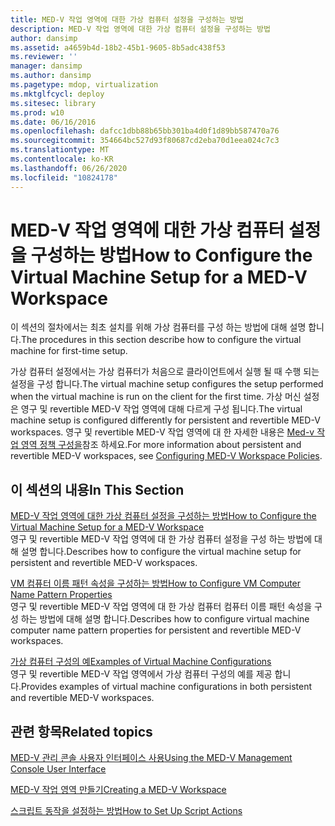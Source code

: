 ```yaml
---
title: MED-V 작업 영역에 대한 가상 컴퓨터 설정을 구성하는 방법
description: MED-V 작업 영역에 대한 가상 컴퓨터 설정을 구성하는 방법
author: dansimp
ms.assetid: a4659b4d-18b2-45b1-9605-8b5adc438f53
ms.reviewer: ''
manager: dansimp
ms.author: dansimp
ms.pagetype: mdop, virtualization
ms.mktglfcycl: deploy
ms.sitesec: library
ms.prod: w10
ms.date: 06/16/2016
ms.openlocfilehash: dafcc1dbb88b65bb301ba4d0f1d89bb587470a76
ms.sourcegitcommit: 354664bc527d93f80687cd2eba70d1eea024c7c3
ms.translationtype: MT
ms.contentlocale: ko-KR
ms.lasthandoff: 06/26/2020
ms.locfileid: "10824178"
---
```

# <span data-ttu-id="3aa60-103">MED-V 작업 영역에 대한 가상 컴퓨터 설정을 구성하는 방법</span><span class="sxs-lookup"><span data-stu-id="3aa60-103">How to Configure the Virtual Machine Setup for a MED-V Workspace</span></span>


<span data-ttu-id="3aa60-104">이 섹션의 절차에서는 최초 설치를 위해 가상 컴퓨터를 구성 하는 방법에 대해 설명 합니다.</span><span class="sxs-lookup"><span data-stu-id="3aa60-104">The procedures in this section describe how to configure the virtual machine for first-time setup.</span></span>

<span data-ttu-id="3aa60-105">가상 컴퓨터 설정에서는 가상 컴퓨터가 처음으로 클라이언트에서 실행 될 때 수행 되는 설정을 구성 합니다.</span><span class="sxs-lookup"><span data-stu-id="3aa60-105">The virtual machine setup configures the setup performed when the virtual machine is run on the client for the first time.</span></span> <span data-ttu-id="3aa60-106">가상 머신 설정은 영구 및 revertible MED-V 작업 영역에 대해 다르게 구성 됩니다.</span><span class="sxs-lookup"><span data-stu-id="3aa60-106">The virtual machine setup is configured differently for persistent and revertible MED-V workspaces.</span></span> <span data-ttu-id="3aa60-107">영구 및 revertible MED-V 작업 영역에 대 한 자세한 내용은 [Med-v 작업 영역 정책 구성을](configuring-med-v-workspace-policies.md)참조 하세요.</span><span class="sxs-lookup"><span data-stu-id="3aa60-107">For more information about persistent and revertible MED-V workspaces, see [Configuring MED-V Workspace Policies](configuring-med-v-workspace-policies.md).</span></span>

## <span data-ttu-id="3aa60-108">이 섹션의 내용</span><span class="sxs-lookup"><span data-stu-id="3aa60-108">In This Section</span></span>


<a href="" id="how-to-configure-the-virtual-machine-setup-for-a-med-v-workspace"></a>[<span data-ttu-id="3aa60-109">MED-V 작업 영역에 대한 가상 컴퓨터 설정을 구성하는 방법</span><span class="sxs-lookup"><span data-stu-id="3aa60-109">How to Configure the Virtual Machine Setup for a MED-V Workspace</span></span>](how-to-configure-the-virtual-machine-setup-for-a-med-v-workspacemedvv2.md)  
<span data-ttu-id="3aa60-110">영구 및 revertible MED-V 작업 영역에 대 한 가상 컴퓨터 설정을 구성 하는 방법에 대해 설명 합니다.</span><span class="sxs-lookup"><span data-stu-id="3aa60-110">Describes how to configure the virtual machine setup for persistent and revertible MED-V workspaces.</span></span>

<a href="" id="how-to-configure-vm-computer-name-pattern-properties"></a>[<span data-ttu-id="3aa60-111">VM 컴퓨터 이름 패턴 속성을 구성하는 방법</span><span class="sxs-lookup"><span data-stu-id="3aa60-111">How to Configure VM Computer Name Pattern Properties</span></span>](how-to-configure-vm-computer-name-pattern-propertiesmedvv2.md)  
<span data-ttu-id="3aa60-112">영구 및 revertible MED-V 작업 영역에 대 한 가상 컴퓨터 컴퓨터 이름 패턴 속성을 구성 하는 방법에 대해 설명 합니다.</span><span class="sxs-lookup"><span data-stu-id="3aa60-112">Describes how to configure virtual machine computer name pattern properties for persistent and revertible MED-V workspaces.</span></span>

<a href="" id="examples-of-virtual-machine-configurations"></a>[<span data-ttu-id="3aa60-113">가상 컴퓨터 구성의 예</span><span class="sxs-lookup"><span data-stu-id="3aa60-113">Examples of Virtual Machine Configurations</span></span>](examples-of-virtual-machine-configurationsv2.md)  
<span data-ttu-id="3aa60-114">영구 및 revertible MED-V 작업 영역에서 가상 컴퓨터 구성의 예를 제공 합니다.</span><span class="sxs-lookup"><span data-stu-id="3aa60-114">Provides examples of virtual machine configurations in both persistent and revertible MED-V workspaces.</span></span>

## <span data-ttu-id="3aa60-115">관련 항목</span><span class="sxs-lookup"><span data-stu-id="3aa60-115">Related topics</span></span>


[<span data-ttu-id="3aa60-116">MED-V 관리 콘솔 사용자 인터페이스 사용</span><span class="sxs-lookup"><span data-stu-id="3aa60-116">Using the MED-V Management Console User Interface</span></span>](using-the-med-v-management-console-user-interface.md)

[<span data-ttu-id="3aa60-117">MED-V 작업 영역 만들기</span><span class="sxs-lookup"><span data-stu-id="3aa60-117">Creating a MED-V Workspace</span></span>](creating-a-med-v-workspacemedv-10-sp1.md)

[<span data-ttu-id="3aa60-118">스크립트 동작을 설정하는 방법</span><span class="sxs-lookup"><span data-stu-id="3aa60-118">How to Set Up Script Actions</span></span>](how-to-set-up-script-actions.md)

 

 





